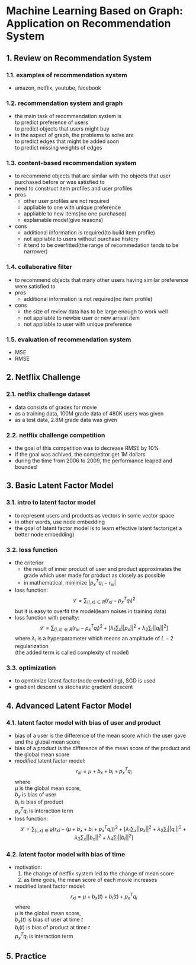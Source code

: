 # Machine Learning Based on Graph: Application on Recommendation System
## 1. Review on Recommendation System
### 1.1. examples of recommendation system
- amazon, netflix, youtube, facebook

### 1.2. recommendation system and graph
- the main task of recommendation system is<br>
  to predict preference of users<br>
  to predict objects that users might buy
- in the aspect of graph, the problems to solve are<br>
  to predict edges that might be added soon<br>
  to predict missing weights of edges


### 1.3. content-based recommendation system
- to recommend objects that are similar with the objects that user purchased before or was satisfied to
- need to construct item profiles and user profiles
- pros
  - other user profiles are not required
  - appliable to one with unique preference
  - appliable to new items(no one purchased)
  - explainable model(give reasons)
- cons
  - additional information is required(to build item profile)
  - not appliable to users without purchase history
  - it tend to be overfitted(the range of recommedation tends to be narrower)


### 1.4. collaborative filter
- to recommend objects that many other users having similar preference were satisfied to
- pros
  - additional information is not required(no item profile)
- cons
  - the size of review data has to be large enough to work well
  - not appliable to newbie user or new arrival item
  - not appliable to user with unique preference


### 1.5. evaluation of recommendation system
- MSE
- RMSE


## 2. Netflix Challenge
### 2.1. netflix challenge dataset
- data consists of grades for movie
- as a training data, 100M grade data of 480K users was given
- as a test data, 2.8M grade data was given


### 2.2. netflix challenge competition
- the goal of this competition was to decrease RMSE by 10%
- if the goal was achived, the competitor get 1M dollars
- during the time from 2006 to 2009, the performance leaped and bounded


## 3. Basic Latent Factor Model
### 3.1. intro to latent factor model
- to represent users and products as vectors in some vector space
- in other words, use node embedding
- the goal of latent factor model is to learn effective latent factor(get a better node embedding)


### 3.2. loss function
- the criterior
  - the result of inner product of user and product approximates the grade which user made for product as closely as possible
  - in mathematical, minimize $|p_x^Tq_i-r_{xi}|$
- loss function:<br>
  $$
  \mathcal{L} = \sum_{(i, x)\in R}(r_{xi}-p_x^Tq_i)^2
  $$
  but it is easy to overfit the model(learn noises in training data)
- loss function with penalty:
  $$
  \mathcal{L} = \sum_{(i, x)\in R}(r_{xi}-p_x^Tq_i)^2+\left[ \lambda_1 \sum_x||p_x||^2+\lambda_2\sum_i||q_i||^2 \right]
  $$
  where $\lambda_i$ is a hyperparameter which means an amplitude of $L-2$ regularization
  <br>(the added term is called complexity of model)


### 3.3. optimization
- to opmtimize latent factor(node embedding), SGD is used
- gradient descent vs stochastic gradient descent


## 4. Advanced Latent Factor Model
### 4.1. latent factor model with bias of user and product
- bias of a user is the difference of the mean score which the user gave and the global mean score
- bias of a product is the difference of the mean score of the product and the global mean score
- modified latent factor model:
  $$
  r_{xi} = \mu + b_x + b_i + p_x^Tq_i
  $$
  where <br>$\mu$ is the global mean score,<br>$b_x$ is bias of user<br>$b_i$ is bias of product<br>$p_x^Tq_i$ is interaction term
- loss function:
  $$
  \mathcal{L} = \sum_{(i, x)\in R}(r_{xi}-(\mu + b_x + b_i + p_x^Tq_i))^2+\left[ \lambda_1 \sum_x||p_x||^2+\lambda_2\sum_i||q_i||^2 +\lambda_3\sum_x||b_x||^2 +\lambda_4\sum_i||b_i||^2 \right]
  $$


### 4.2. latent factor model with bias of time
- motivation:
  1. the change of netflix system led to the change of mean score
  2. as time goes, the mean score of each movie increases
- modified latent factor model:
  $$
  r_{xi} = \mu + b_x(t) + b_i(t) + p_x^Tq_i
  $$
  where <br>$\mu$ is the global mean score,<br>$b_x(t)$ is bias of user at time $t$<br>$b_i(t)$ is bias of product at time $t$<br>$p_x^Tq_i$ is interaction term


## 5. Practice
